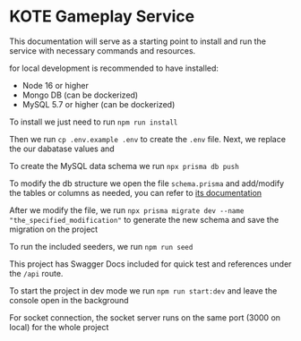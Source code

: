 # KOTE Gameplay Service

This documentation will serve as a starting point to install and run the service with necessary commands and resources.

for local development is recommended to have installed:

- Node 16 or higher
- Mongo DB (can be dockerized)
- MySQL 5.7 or higher (can be dockerized)

To install we just need to run `npm run install`

Then we run `cp .env.example .env` to create the `.env` file. Next, we replace the our dabatase values and

To create the MySQL data schema we run `npx prisma db push`

To modify the db structure we open the file `schema.prisma` and add/modify the tables or columns as needed, you can refer to [its documentation](https://www.prisma.io/docs/concepts/components/prisma-migrate)

After we modify the file, we run `npx prisma migrate dev --name "the_specified_modification"` to generate the new schema and save the migration on the project

To run the included seeders, we run `npm run seed`

This project has Swagger Docs included for quick test and references under the `/api` route.

To start the project in dev mode we run `npm run start:dev` and leave the console open in the background

For socket connection, the socket server runs on the same port (3000 on local) for the whole project
